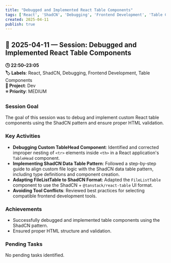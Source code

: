 ```yaml
---
title: "Debugged and Implemented React Table Components"
tags: ['React', 'ShadCN', 'Debugging', 'Frontend Development', 'Table Components']
created: 2025-04-11
publish: true
---
```


## 📅 2025-04-11 — Session: Debugged and Implemented React Table Components

**🕒 22:50–23:05**  
**🏷️ Labels**: React, ShadCN, Debugging, Frontend Development, Table Components  
**📂 Project**: Dev  
**⭐ Priority**: MEDIUM  


### Session Goal
The goal of this session was to debug and implement custom React table components using the ShadCN pattern and ensure proper HTML validation.

### Key Activities
- **Debugging Custom TableHead Component**: Identified and corrected improper nesting of `<tr>` elements inside `<th>` in a React application's `TableHead` component.
- **Implementing ShadCN Data Table Pattern**: Followed a step-by-step guide to align custom file logic with the ShadCN data table pattern, including type definitions and component creation.
- **Adapting FileListTable to ShadCN Format**: Adapted the `FileListTable` component to use the ShadCN + `@tanstack/react-table` UI format.
- **Avoiding Tool Conflicts**: Reviewed best practices for selecting compatible frontend development tools.

### Achievements
- Successfully debugged and implemented table components using the ShadCN pattern.
- Ensured proper HTML structure and validation.

### Pending Tasks
No pending tasks identified.
